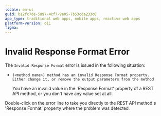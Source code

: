 ```yaml
---
locale: en-us
guid: b12fc7de-5897-4cf7-9e05-7b53cda233c0
app_type: traditional web apps, mobile apps, reactive web apps
platform-version: o11
figma:
---
```


# Invalid Response Format Error

The `Invalid Response Format` error is issued in the following situation:

* `(<method name>) method has an invalid Response Format property. Either change it, or remove the output parameters from the method`
  
    You have an invalid value in the 'Response Format' property of a REST API method, or you don't have any value set at all.

Double-click on the error line to take you directly to the REST API method's 'Response Format' property where the problem was detected.
